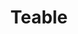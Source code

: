 ---
draft: false
title: Teable
content:
  id: teable
  name: Teable
  logo: /images/development/others/teable/logo.png
  website: https://teable.io/
  iframe_website: /website/development/others/teable
  dashboardImage: /images/development/others/teable/screenshot-1.png
  short_description: "The Next Gen Airtable Alternative: No-Code Postgres database"
  description: Teable is a Super fast, Real-time, Professional, Developer friendly, No-code database built on Postgres. It uses a simple, spreadsheet-like interface to create complex enterprise-level database applications. Unlock efficient app development with no code, free from the hurdles of data security and scalability.
  features:
    - title: Spreadsheet-like interactions
      description: "A sleek, spreadsheet-like interface that's easy to use without any coding skills, enabling anyone in a team to build the systems they need, saving significant time and costs."
    - title: Millions in data, seconds to react.
      description: Users create tables and structures directly on the physical database, with no performance loss or row limits.
    - title: Exceptional extensibility
      description: Built on PostgreSQL, it offers seamless ecosystem integration with a single connection, making interfacing simple. Easily expands with BI, low-code, and ETL tools.
    - title: Solid Data Security
      description: Enables self-hosted data with your own database, combining cloud convenience with full data control.
  screenshots:
    - /images/development/others/teable/screenshot-1.png
    - /images/development/others/teable/screenshot-2.png
---